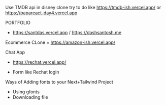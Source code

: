 Use TMDB api in disney clone
try to do like https://tmdb-ish.vercel.app/ or https://papareact-day4.vercel.app

PORTFOLIO

- https://santdas.vercel.app / https://dashsantosh.me

Ecommerce CLone = https://amazon-ish.vercel.app/

Chat App

- https://rechat.vercel.app/

- Form like Rechat login


Ways of Adding fonts to your Next+Tailwind Project

- Using gfonts
- Downloading file